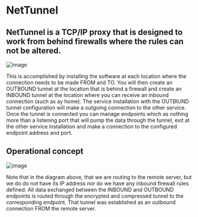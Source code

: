 # NetTunnel

## NetTunnel is a TCP/IP proxy that is designed to work from behind firewalls where the rules can not be altered. 

![image](https://github.com/NTDLS/NetTunnel/assets/11428567/6177b0bb-a726-441f-a069-bd6fe10b9c33)

This is accomplished by installing the software at each location where the connection needs to be made FROM and TO. You will then create an OUTBOUND tunnel at the location that is behind a firewall and create an INBOUND tunnel at the location where you can receive an inbound connection (such as ay home). The service installation with the OUTBIUND tunnel configuration will make a outgoing connection to the other service.
Once the tunnel is connected you can manage endpoints which as nothing more than a listening port that will pump the data through the tunnel, exit at the other service installation and make a connection to the configured endpoint address and port.

## Operational concept
![image](https://github.com/NTDLS/NetTunnel/assets/11428567/ee826f0f-fced-4d0e-a577-a8a32e709571)

Note that in the diagram above, that we are routing to the remote server, but we do do not have its IP address nor do we have any inbound firewall rules defined. All data exchanged between the INBOUND and OUTBOUND endpoints is routed through the encrypted and compressed tunnel to the corresponding endpoint. That tunnel was established as an outbound connection FROM the remote server.
